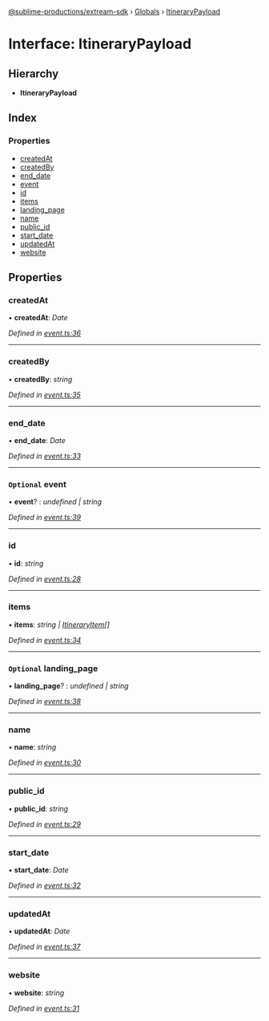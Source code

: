 [@sublime-productions/extream-sdk](../README.md) › [Globals](../globals.md) › [ItineraryPayload](itinerarypayload.md)

# Interface: ItineraryPayload

## Hierarchy

* **ItineraryPayload**

## Index

### Properties

* [createdAt](itinerarypayload.md#createdat)
* [createdBy](itinerarypayload.md#createdby)
* [end_date](itinerarypayload.md#end_date)
* [event](itinerarypayload.md#optional-event)
* [id](itinerarypayload.md#id)
* [items](itinerarypayload.md#items)
* [landing_page](itinerarypayload.md#optional-landing_page)
* [name](itinerarypayload.md#name)
* [public_id](itinerarypayload.md#public_id)
* [start_date](itinerarypayload.md#start_date)
* [updatedAt](itinerarypayload.md#updatedat)
* [website](itinerarypayload.md#website)

## Properties

###  createdAt

• **createdAt**: *Date*

*Defined in [event.ts:36](https://github.com/Extream-SaaS/ex-sdk/blob/fc506a8/src/event.ts#L36)*

___

###  createdBy

• **createdBy**: *string*

*Defined in [event.ts:35](https://github.com/Extream-SaaS/ex-sdk/blob/fc506a8/src/event.ts#L35)*

___

###  end_date

• **end_date**: *Date*

*Defined in [event.ts:33](https://github.com/Extream-SaaS/ex-sdk/blob/fc506a8/src/event.ts#L33)*

___

### `Optional` event

• **event**? : *undefined | string*

*Defined in [event.ts:39](https://github.com/Extream-SaaS/ex-sdk/blob/fc506a8/src/event.ts#L39)*

___

###  id

• **id**: *string*

*Defined in [event.ts:28](https://github.com/Extream-SaaS/ex-sdk/blob/fc506a8/src/event.ts#L28)*

___

###  items

• **items**: *string | [ItineraryItem](itineraryitem.md)[]*

*Defined in [event.ts:34](https://github.com/Extream-SaaS/ex-sdk/blob/fc506a8/src/event.ts#L34)*

___

### `Optional` landing_page

• **landing_page**? : *undefined | string*

*Defined in [event.ts:38](https://github.com/Extream-SaaS/ex-sdk/blob/fc506a8/src/event.ts#L38)*

___

###  name

• **name**: *string*

*Defined in [event.ts:30](https://github.com/Extream-SaaS/ex-sdk/blob/fc506a8/src/event.ts#L30)*

___

###  public_id

• **public_id**: *string*

*Defined in [event.ts:29](https://github.com/Extream-SaaS/ex-sdk/blob/fc506a8/src/event.ts#L29)*

___

###  start_date

• **start_date**: *Date*

*Defined in [event.ts:32](https://github.com/Extream-SaaS/ex-sdk/blob/fc506a8/src/event.ts#L32)*

___

###  updatedAt

• **updatedAt**: *Date*

*Defined in [event.ts:37](https://github.com/Extream-SaaS/ex-sdk/blob/fc506a8/src/event.ts#L37)*

___

###  website

• **website**: *string*

*Defined in [event.ts:31](https://github.com/Extream-SaaS/ex-sdk/blob/fc506a8/src/event.ts#L31)*

